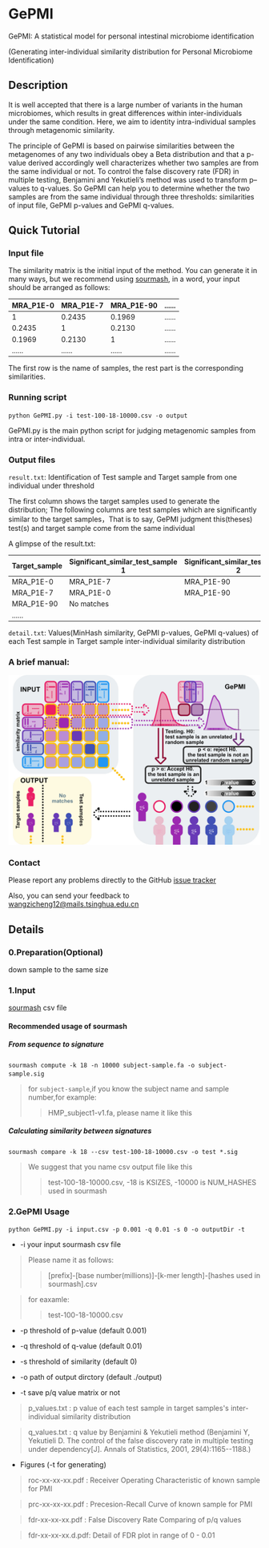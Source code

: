 # GePMI

GePMI: A statistical model for personal intestinal microbiome identification

(Generating inter-individual similarity distribution for Personal Microbiome Identification)

## Description
It is well accepted that there is a large number of variants in the human microbiomes, which results in great differences within inter-individuals under the same condition. Here, we aim to identity intra-individual samples through metagenomic similarity.  

The principle of GePMI is based on pairwise similarities between the metagenomes of any two individuals obey a Beta distribution and that a p-value derived accordingly well characterizes whether two samples are from the same individual or not. To control the false discovery rate (FDR) in multiple testing, Benjamini and Yekutieli’s method was used to transform p–values to q-values. So GePMI can help you to determine whether the two samples are from the same individual through three thresholds: similarities of input file, GePMI p-values and GePMI q-values.


## Quick Tutorial
### Input file 
The similarity matrix is the initial input of the method. You can generate it in many ways, but we recommend using [sourmash](https://github.com/dib-lab/sourmash), in a word, your input should be arranged as follows:

MRA_P1E-0 | MRA_P1E-7| MRA_P1E-90 | ......
------------- | ------------- | ------------- | -------------
1 | 0.2435 | 0.1969 | ......
0.2435 | 1 | 0.2130 | ......
0.1969 | 0.2130 | 1 | ......
...... | ...... | ...... | ......

The first row is the name of samples, the rest part is the corresponding similarities.

### Running script
`python GePMI.py -i test-100-18-10000.csv -o output`

GePMI.py is the main python script for judging metagenomic samples from intra or inter-individual.

### Output files
`result.txt`: Identification of Test sample and Target sample from one individual under threshold

The first column shows the target samples used to generate the distribution;
The following columns are test samples which are significantly similar to the target samples，That is to say, GePMI judgment this(theses) test(s) and target sample come from the same individual

A glimpse of the result.txt:

Target_sample | Significant_similar_test_sample 1| Significant_similar_test_sample 2 | ......
------------- | ------------- | ------------- | -------------
MRA_P1E-0| MRA_P1E-7 | MRA_P1E-90 |
MRA_P1E-7 | MRA_P1E-0 | MRA_P1E-90 |
MRA_P1E-90 | No matches 
...... |

`detail.txt`: Values(MinHash similarity, GePMI p-values, GePMI q-values) of each Test sample in Target sample inter-individual similarity distribution

### A brief manual:
![image](https://github.com/princello/GePMI/blob/master/brief%20manual.jpg)

### Contact
Please report any problems directly to the GitHub [issue tracker](https://github.com/princello/GePMI/issues)

Also, you can send your feedback to wangzicheng12@mails.tsinghua.edu.cn


## Details
### 0.Preparation(Optional)
down sample to the same size

### 1.Input
[sourmash](https://github.com/dib-lab/sourmash) csv file

#### Recommended usage of sourmash
##### From sequence to signature
`sourmash compute -k 18 -n 10000 subject-sample.fa -o subject-sample.sig`
>for `subject-sample`,if you know the subject name and sample number,for example:
>>HMP_subject1-v1.fa, please name it like this
##### Calculating similarity between signatures
`sourmash compare -k 18 --csv test-100-18-10000.csv -o test *.sig`
>We suggest that you name csv output file like this
>>test-100-18-10000.csv, -18 is KSIZES, -10000 is NUM_HASHES used in sourmash

### 2.GePMI Usage

`python GePMI.py -i input.csv -p 0.001 -q 0.01 -s 0 -o outputDir -t`

* -i your input sourmash csv file

>Please name it as follows:
>>[prefix]-[base number(millions)]-[k-mer length]-[hashes used in sourmash].csv

>for eaxamle:
>>test-100-18-10000.csv

* -p threshold of p-value (default 0.001)

* -q threshold of q-value (default  0.01)

* -s threshold of similarity (default  0)

* -o path of output dirctory (default ./output)

* -t save p/q value matrix or not
>p_values.txt : p value of each test sample in target samples's inter-individual similarity distribution

>q_values.txt : q value by Benjamini & Yekutieli method (Benjamini Y, Yekutieli D. The control of the false discovery rate in multiple testing under dependency[J]. Annals of Statistics, 2001, 29(4):1165--1188.)

* Figures (-t for generating)

>roc-xx-xx-xx.pdf  : Receiver Operating Characteristic of known sample for PMI

>prc-xx-xx-xx.pdf  : Precesion-Recall Curve of known sample for PMI

>fdr-xx-xx-xx.pdf  : False Discovery Rate Comparing of p/q values

>fdr-xx-xx-xx.d.pdf: Detail of FDR plot in range of 0 - 0.01



